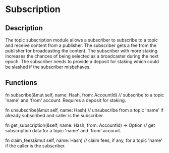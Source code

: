 # Subscription

## Description

The topic subscription module allows a subscriber to subscribe to a topic and receive content from a publisher. The subscriber gets a fee from the publisher for broadcasting the content. The subscriber with more staking increases the chances of being selected as a broadcaster during the next epoch. The subscriber needs to provide a deposit for staking which could be slashed if the subscriber misbehaves.

## Functions

fn subscribe(&mut self, name: Hash, from: AccountId) // subscribe to a topic 'name' and 'from' account. Requires a deposit for staking.

fn unsubscribe(&mut self, name: Hash) // unsubscribe from a topic 'name' if already subscribed and caller is the subscriber.

fn get_subscription(&self, name: Hash, from: AccountId) -> Option<SubscriberData> // get subscription data for a topic 'name' and 'from' account.

fn claim_fees(&mut self, name: Hash) // claim fees, if any, for a topic 'name' if the caller is the subscriber.
